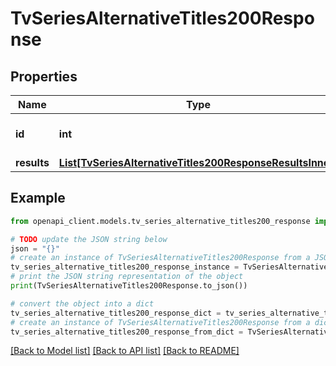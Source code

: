 # TvSeriesAlternativeTitles200Response


## Properties

Name | Type | Description | Notes
------------ | ------------- | ------------- | -------------
**id** | **int** |  | [optional] [default to 0]
**results** | [**List[TvSeriesAlternativeTitles200ResponseResultsInner]**](TvSeriesAlternativeTitles200ResponseResultsInner.md) |  | [optional] 

## Example

```python
from openapi_client.models.tv_series_alternative_titles200_response import TvSeriesAlternativeTitles200Response

# TODO update the JSON string below
json = "{}"
# create an instance of TvSeriesAlternativeTitles200Response from a JSON string
tv_series_alternative_titles200_response_instance = TvSeriesAlternativeTitles200Response.from_json(json)
# print the JSON string representation of the object
print(TvSeriesAlternativeTitles200Response.to_json())

# convert the object into a dict
tv_series_alternative_titles200_response_dict = tv_series_alternative_titles200_response_instance.to_dict()
# create an instance of TvSeriesAlternativeTitles200Response from a dict
tv_series_alternative_titles200_response_from_dict = TvSeriesAlternativeTitles200Response.from_dict(tv_series_alternative_titles200_response_dict)
```
[[Back to Model list]](../README.md#documentation-for-models) [[Back to API list]](../README.md#documentation-for-api-endpoints) [[Back to README]](../README.md)


